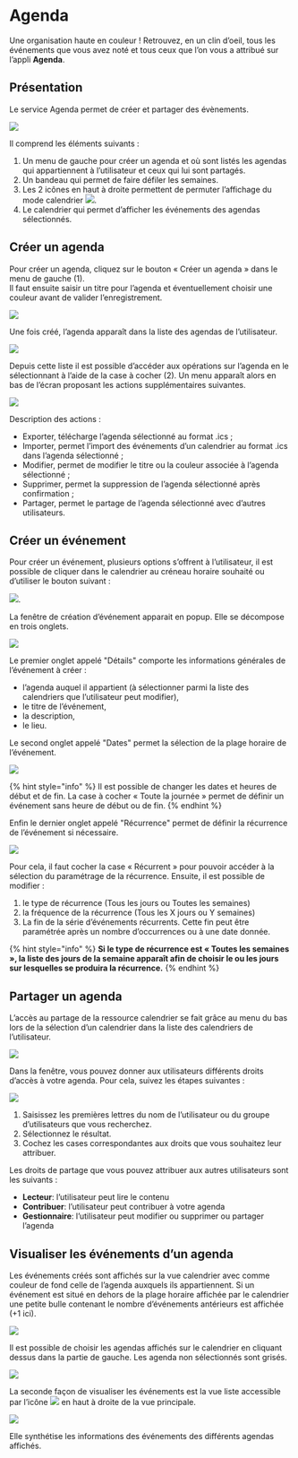 # Agenda

Une organisation haute en couleur ! Retrouvez, en un clin d’oeil, tous les événements que vous avez noté et tous ceux que l’on vous a attribué sur l’appli **Agenda**.

## Présentation

Le service Agenda permet de créer et partager des évènements.

![](.gitbook/assets/agenda-page-1-1024x615-1.png)

Il comprend les éléments suivants :

1. Un menu de gauche pour créer un agenda et où sont listés les agendas qui appartiennent à l’utilisateur et ceux qui lui sont partagés.
2. Un bandeau qui permet de faire défiler les semaines.
3. Les 2 icônes en haut à droite permettent de permuter l’affichage du mode calendrier ![](.gitbook/assets/agenda-icone-liste-2-1.png).
4. Le calendrier qui permet d’afficher les événements des agendas sélectionnés.

## Créer un agenda

Pour créer un agenda, cliquez sur le bouton « Créer un agenda » dans le menu de gauche \(1\).  
Il faut ensuite saisir un titre pour l’agenda et éventuellement choisir une couleur avant de valider l’enregistrement.

![](.gitbook/assets/agenda-creation-1024x241-1-2%20%282%29.png)

Une fois créé, l’agenda apparaît dans la liste des agendas de l’utilisateur.

![](.gitbook/assets/agenda-selection-1.png)

Depuis cette liste il est possible d’accéder aux opérations sur l’agenda en le sélectionnant à l’aide de la case à cocher \(2\). Un menu apparaît alors en bas de l’écran proposant les actions supplémentaires suivantes.

![](.gitbook/assets/agenda-menu-bas-1-1.png)

Description des actions :

* Exporter, télécharge l’agenda sélectionné au format .ics ;
* Importer, permet l’import des événements d’un calendrier au format .ics dans l’agenda sélectionné ;
* Modifier, permet de modifier le titre ou la couleur associée à l’agenda sélectionné ;
* Supprimer, permet la suppression de l’agenda sélectionné après confirmation ;
* Partager, permet le partage de l’agenda sélectionné avec d’autres utilisateurs.  

## Créer un événement

Pour créer un événement, plusieurs options s’offrent à l’utilisateur, il est possible de cliquer dans le calendrier au créneau horaire souhaité ou d’utiliser le bouton suivant :

![](.gitbook/assets/agenda-cree-evenement-1-3.png).

La fenêtre de création d’événement apparait en popup. Elle se décompose en trois onglets.

![](.gitbook/assets/agenda-creation-evenement-1-3.png)

Le premier onglet appelé "Détails" comporte les informations générales de l’événement à créer :

* l’agenda auquel il appartient \(à sélectionner parmi la liste des calendriers que l’utilisateur peut modifier\),
* le titre de l’événement,
* la description,
* le lieu.

Le second onglet appelé "Dates" permet la sélection de la plage horaire de l’événement.

![](.gitbook/assets/agenda-creation-date-1-2.png)

{% hint style="info" %}
Il est possible de changer les dates et heures de début et de fin. La case à cocher « Toute la journée » permet de définir un événement sans heure de début ou de fin.
{% endhint %}

Enfin le dernier onglet appelé "Récurrence" permet de définir la récurrence de l’événement si nécessaire.

![](.gitbook/assets/agenda-creation-recurrence-1-2.png)

Pour cela, il faut cocher la case « Récurrent » pour pouvoir accéder à la sélection du paramétrage de la récurrence. Ensuite, il est possible de modifier :

1. le type de récurrence \(Tous les jours ou Toutes les semaines\)
2. la fréquence de la récurrence \(Tous les X jours ou Y semaines\)
3. La fin de la série d’événements récurrents. Cette fin peut être paramétrée après un nombre d’occurrences ou à une date donnée.

{% hint style="info" %}
**Si le type de récurrence est « Toutes les semaines », la liste des jours de la semaine apparaît afin de choisir le ou les jours sur lesquelles se produira la récurrence.**
{% endhint %}

## Partager un agenda

L’accès au partage de la ressource calendrier se fait grâce au menu du bas lors de la sélection d’un calendrier dans la liste des calendriers de l’utilisateur.

![](.gitbook/assets/2018-08-24_14h42_20-1-1-1.png)

Dans la fenêtre, vous pouvez donner aux utilisateurs différents droits d’accès à votre agenda. Pour cela, suivez les étapes suivantes :

![](.gitbook/assets/2018-08-24_14h45_50-2-1.png)

1. Saisissez les premières lettres du nom de l’utilisateur ou du groupe d’utilisateurs que vous recherchez.
2. Sélectionnez le résultat.
3. Cochez les cases correspondantes aux droits que vous souhaitez leur attribuer.

Les droits de partage que vous pouvez attribuer aux autres utilisateurs sont les suivants :

* **Lecteur**: l’utilisateur peut lire le contenu
* **Contribuer**: l’utilisateur peut contribuer à votre agenda
* **Gestionnaire**: l’utilisateur peut modifier ou supprimer ou partager l’agenda

## Visualiser les événements d’un agenda

Les événements créés sont affichés sur la vue calendrier avec comme couleur de fond celle de l’agenda auxquels ils appartiennent. Si un événement est situé en dehors de la plage horaire affichée par le calendrier une petite bulle contenant le nombre d’événements antérieurs est affichée \(+1 ici\).

![](.gitbook/assets/2018-08-24_14h49_45-2-1-1.png)

Il est possible de choisir les agendas affichés sur le calendrier en cliquant dessus dans la partie de gauche. Les agenda non sélectionnés sont grisés.

![](.gitbook/assets/2018-08-24_14h50_13-1-1%20%281%29.png)

La seconde façon de visualiser les événements est la vue liste accessible par l’icône ![](.gitbook/assets/agenda-icone-liste-1-2-4.png) en haut à droite de la vue principale.

![](.gitbook/assets/2018-08-24_14h51_05-1-1.png)

Elle synthétise les informations des événements des différents agendas affichés.


